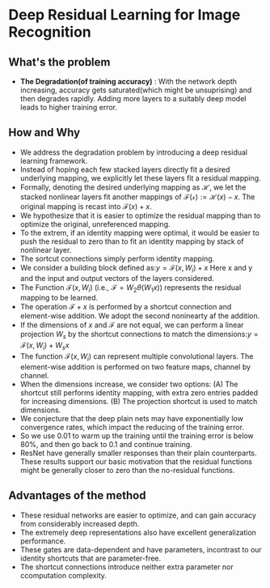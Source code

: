 # Deep Residual Learning for Image Recognition

## What's the problem
- **The Degradation(of training accuracy)** : With the network depth increasing, accuracy gets saturated(which might be unsuprising) and then degrades rapidly. Adding more layers to a suitably deep model leads to higher training error.

## How and Why
- We address the degradation problem by introducing a deep residual learning framework.
- Instead of hoping each few stacked layers directly fit a desired underlying mapping, we explicitly let these layers fit a residual mapping.
- Formally, denoting the desired underlying mapping as $\mathcal{H}$, we let the stacked nonlinear layers fit another mappings of $\mathcal{F(x)}:=\mathcal{H}(x) - x$. The original mapping is recast into $\mathcal{F}(x) + x$. 
- We hypothesize that it is easier to optimize the residual mapping than to optimize the original, unreferenced mapping.
- To the extrem, if an identity mapping were optimal, it would be easier to push the residual to zero than to fit an identity mapping by stack of nonlinear layer.
- The sortcut connections simply perform identity mapping.
- We consider a building block defined as:$y=\mathcal{F}(x, {W_i}) + x$ Here x and y and the input and output vectors of the layers considered. 
- The Function $\mathcal{F}(x, {W_i})$ (i.e., $\mathcal{F}=W_2\theta(W_1x)$) represents the residual mapping to be learned.
- The operation $\mathcal{F} + x$ is performed by a shortcut connection and element-wise addition. We adopt the second noninearty af the addition.
- If the dimensions of $x$ and $\mathcal{F}$ are not equal, we can perform a linear projection $W_s$ by the shortcut connections to match the dimensions:$y=\mathcal{F}(x, {W_i}) + W_sx$
- The function $\mathcal{F}(x, {W_i})$ can represent multiple convolutional layers. The element-wise addition is performed on two feature maps, channel by channel.
- When the dimensions increase, we consider two options: (A) The shortcut still performs identity mapping, with extra zero entries padded for increasing dimensions. (B) The projection shortcut is used to match dimensions.
- We conjecture that the deep plain nets may have exponentially low convergence rates, which impact the reducing of the training error.
- So we use 0.01 to warm up the training until the training error is below 80%, and then go back to 0.1 and continue training.
- ResNet have generally smaller responses than their plain counterparts. These results support our basic motivation that the residual functions might be generally closer to zero than the no-residual functions.

## Advantages of the method
- These residual networks are easier to optimize, and can gain accuracy from considerably increased depth.
- The extremely deep representations also have excellent generalization performance.
- These gates are data-dependent and have parameters, incontrast to our identity shortcuts that are parameter-free.
- The shortcut connections introduce neither extra parameter nor ccomputation complexity.

<script src="https://cdn.mathjax.org/mathjax/latest/MathJax.js?config=TeX-AMS-MML_HTMLorMML" type="text/javascript"></script>
